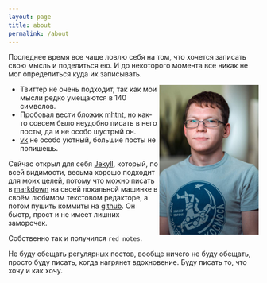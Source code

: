 ```yaml
---
layout: page
title: about
permalink: /about
---
```


Последнее время все чаще ловлю себя на том, что хочется записать свою мысль
и поделиться ею.  И до некоторого момента все никак не мог определиться куда
их записывать.

<img src="/downloads/photo.jpg" align="right" width="200px">

* Твиттер не очень подходит, так как мои мысли редко умещаются в 140 символов.
* Пробовал вести бложик [mhtnt][], но как-то совсем было неудобно писать
в него посты, да и не особо шустрый он.
* [vk][] не особо уютный, большие посты не попишешь.

Сейчас открыл для себя [Jekyll][], который, по всей видимости, весьма хорошо
подходит для моих целей, потому что можно писать в [markdown] на своей
локальной машинке в своём любимом текстовом редакторе, а потом пушить коммиты
на [github][]. Он быстр, прост и не имеет лишних заморочек.

Собственно так и получился `red notes`.

Не буду обещать регулярных постов, вообще ничего не буду обещать, просто буду
писать, когда нагрянет вдохновение. Буду писать то, что хочу и как хочу.


[vk]:           http://vk.com/abcdw
[mhtnt]:        http://mhtnt.blogspot.com
[jekyll]:       http://jekyllrb.com
[github]:       http://github.com/abcdw
[markdown]:     http://daringfireball.net/projects/markdown/syntax
